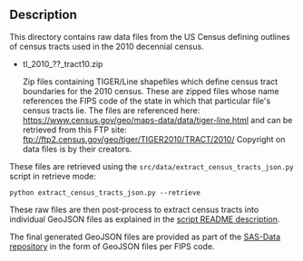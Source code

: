 ## Description

This directory contains raw data files from the US Census
defining outlines of census tracts used in the 2010 decennial census.

* tl_2010_??_tract10.zip

    Zip files containing TIGER/Line shapefiles which define census tract boundaries
    for the 2010 census. These are zipped files whose name references the FIPS code
    of the state in which that particular file's census tracts lie. The files are
    referenced here: https://www.census.gov/geo/maps-data/data/tiger-line.html
    and can be retrieved from this FTP site:
    ftp://ftp2.census.gov/geo/tiger/TIGER2010/TRACT/2010/
    Copyright on data files is by their creators.

These files are retrieved using the `src/data/extract_census_tracts_json.py` script
in retrieve mode:
 
   `python extract_census_tracts_json.py --retrieve`
   
These raw files are then post-process to extract census tracts into individual GeoJSON
files as explained in the [script README description](https://github.com/Wireless-Innovation-Forum/Spectrum-Access-System/src/data/README.md).

The final generated GeoJSON files are provided as part of the 
[SAS-Data repository](https://github.com/Wireless-Innovation-Forum/SAS-Data) in the 
form of GeoJSON files per FIPS code.
